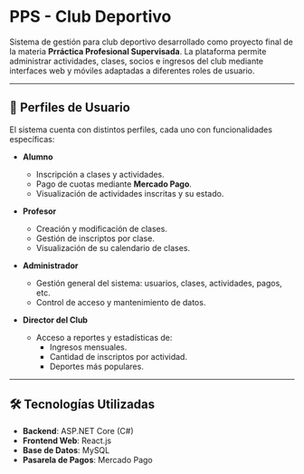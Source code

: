 # PPS - Club Deportivo

Sistema de gestión para club deportivo desarrollado como proyecto final de la materia **Prráctica Profesional Supervisada**. La plataforma permite administrar actividades, clases, socios e ingresos del club mediante interfaces web y móviles adaptadas a diferentes roles de usuario.

---

## 👥 Perfiles de Usuario

El sistema cuenta con distintos perfiles, cada uno con funcionalidades específicas:

- **Alumno**
  - Inscripción a clases y actividades.
  - Pago de cuotas mediante **Mercado Pago**.
  - Visualización de actividades inscritas y su estado.

- **Profesor**
  - Creación y modificación de clases.
  - Gestión de inscriptos por clase.
  - Visualización de su calendario de clases.

- **Administrador**
  - Gestión general del sistema: usuarios, clases, actividades, pagos, etc.
  - Control de acceso y mantenimiento de datos.

- **Director del Club**
  - Acceso a reportes y estadísticas de:
    - Ingresos mensuales.
    - Cantidad de inscriptos por actividad.
    - Deportes más populares.

---

## 🛠️ Tecnologías Utilizadas

- **Backend**: ASP.NET Core (C#)
- **Frontend Web**: React.js
- **Base de Datos**: MySQL
- **Pasarela de Pagos**: Mercado Pago
